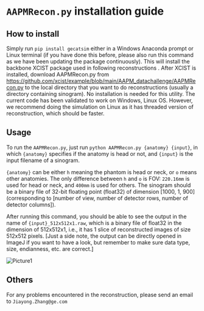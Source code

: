 # `AAPMRecon.py` installation guide

## How to install
Simply run `pip install gecatsim` either in a Windows Anaconda prompt or Linux terminal (if you have done this before, please also run this command as we have been updating the package continuously). This will install the backbone XCIST package used in following reconstructions .
After XCIST is installed, download AAPMRecon.py from https://github.com/xcist/example/blob/main/AAPM_datachallenge/AAPMRecon.py to the local directory that you want to do reconstructions (usually a directory containing sinogram). No installation is needed for this utility.
The current code has been validated to work on Windows, Linux OS. However, we recommend doing the simulation on Linux as it has threaded version of reconstruction, which should be faster.

## Usage
To run the `AAPMRecon.py`, just run `python AAPMRecon.py {anatomy} {input}`, in which `{anatomy}` specifies if the anatomy is head or not, and `{input}` is the input filename of a sinogram.

`{anatomy}` can be either `h` meaning the phantom is head or neck, or `o` means other anatomies. The only difference between `h` and `o` is FOV: `220.16mm` is used for head or neck, and `400mm` is used for others. The sinogram should be a binary file of 32-bit floating point (float32) of dimension [1000, 1, 900] (corresponding to [number of view, number of detector rows, number of detector columns]).

After running this command, you should be able to see the output in the name of `{input}_512x512x1.raw`, which is a binary file of float32 in the dimension of 512x512x1, i.e., it has 1 slice of reconstructed images of size 512x512 pixels. [Just a side note, the output can be directly opened in ImageJ if you want to have a look, but remember to make sure data type, size, endianness, etc. are correct.]

 ![Picture1](https://github.com/xcist/example/assets/100655819/103e9dc5-3940-4cca-974f-a499923697c8)

## Others
For any problems encountered in the reconstruction, please send an email to `Jiayong.Zhang@ge.com`
